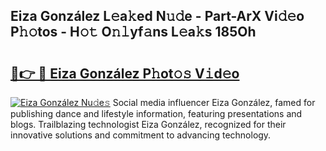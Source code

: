 ## Eiza González L𝚎a𝚔ed N𝚞𝚍e - Part-ArX Vi𝚍𝚎o P𝚑𝚘tos - H𝚘𝚝 O𝚗𝚕yf𝚊ns L𝚎a𝚔s 185Oh

# <h2><a href="http://kf5qhoq.oniu.top/?m=Eiza+Gonz%c3%a1lez">🔗👉 🔴 Eiza González P𝚑ot𝚘𝚜 V𝚒d𝚎o</a></h2>

[![Eiza González Nu𝚍e𝚜](https://i.imgur.com/0qMVB7G.gif)](http://kf5qhoq.oniu.top/?m=Eiza+Gonz%c3%a1lez)
Social media influencer Eiza González, famed for publishing dance and lifestyle information, featuring presentations and blogs. Trailblazing technologist Eiza González, recognized for their innovative solutions and commitment to advancing technology.  
